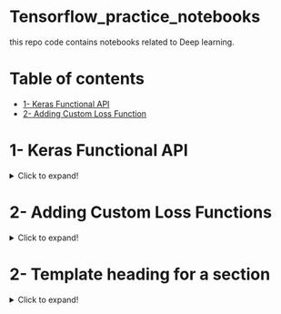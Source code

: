 # Tensorflow_practice_notebooks
this repo code contains notebooks related to Deep learning.

# Table of contents
- [1- Keras Functional API](#1--Keras-Functional-API)
- [2- Adding Custom Loss Function](#2--Adding-Custom-Loss-Functions)

# 1- Keras Functional API

<details>
<summary>Click to expand!</summary>

#### 1- Keras Functional API
One great advantage of using the functional API is the additional flexibility in your model `architecture design`, where instead of each layer being linearly stacked in turn with other layers, you can have `branches`, `cycles`, `multiple inputs and outputs`, and a whole lot more.

<h3 align="center">Sequential API</h3>

```python
sequential_model = tf.keras.models.Sequential([tf.keras.layers.Flatten(input_shape=(28, 28)),
                                               tf.keras.layers.Dense(128, activation=tf.nn.relu),
                                               tf.keras.layers.Dense(10, activation=tf.nn.softmax)])

```
<h3 align="center">Functional API</h3>

```python
# input 
input_layer = tf.keras.Input(shape=(28, 28))

# hidden layer
flatten_layer = tf.keras.layers.Flatten()(input_layer)
first_dense = tf.keras.layers.Dense(10, activation=tf.nn.relu)(flatten_layer)
output_layer = tf.keras.layers.Dense(10, activation=tf.nn.softmax)(first_dense)

# declare inputs and outputs
functional_model = Model(inputs=input_layer, outputs=output_layer)
```
</details>

# 2- Adding Custom Loss Functions

<details>
<><summary>Click to expand!</summary>

#### 2- Adding Custom Loss Functions

</details>

# 2- Template heading for a section

<details>
<><summary>Click to expand!</summary>

#### 2- Template heading for a section

</details>
